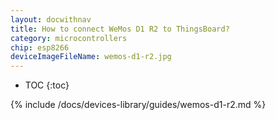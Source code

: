 ```yaml
---
layout: docwithnav
title: How to connect WeMos D1 R2 to ThingsBoard?
category: microcontrollers
chip: esp8266
deviceImageFileName: wemos-d1-r2.jpg
---
```


* TOC
{:toc}

{% include /docs/devices-library/guides/wemos-d1-r2.md %}
